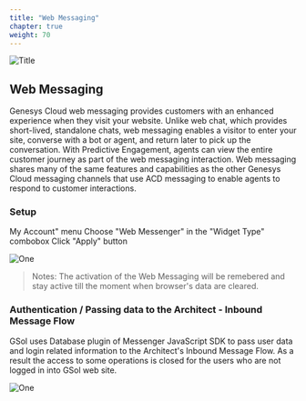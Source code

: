 ```yaml
---
title: "Web Messaging"
chapter: true
weight: 70
---
```


![Title](/images/Login.PNG)

## Web Messaging

Genesys Cloud web messaging provides customers with an enhanced experience when they visit your website. Unlike web chat, which provides short-lived, standalone chats, web messaging enables a visitor to enter your site, converse with a bot or agent, and return later to pick up the conversation. With Predictive Engagement, agents can view the entire customer journey as part of the web messaging interaction. Web messaging shares many of the same features and capabilities as the other Genesys Cloud messaging channels that use ACD messaging to enable agents to respond to customer interactions.

### Setup

My Account" menu
Choose "Web Messenger" in the "Widget Type" combobox
Click "Apply" button

![One](/images/Login.PNG)

> Notes: The activation of the Web Messaging will be remebered and stay active till the moment when browser's data are cleared.

### Authentication / Passing data to the Architect - Inbound Message Flow

GSol uses Database plugin of Messenger JavaScript SDK to pass user data and login related information to the Architect's Inbound Message Flow.
As a result the access to some operations is closed for the users who are not logged in into GSol web site.

![One](/images/Login.PNG)

